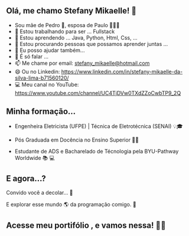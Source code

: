 
## Olá, me chamo Stefany Mikaelle! 👋




- Sou mãe de Pedro 🤱, esposa de Paulo 👨‍👩‍👦
- 🔭 Estou trabalhando para ser ... Fullstack
- 🌱 Estou aprendendo ... Java, Python, Html, Css, ...
- 👯 Estou procurando pessoas que possamos aprender juntas ...
- 🤔 Eu posso ajudar também...
- 💬 É só falar ...
- 📫 Me chame por email: stefany_mikaelle@hotmail.com 
- 😄 Ou no Linkedin: https://www.linkedin.com/in/stefany-mikaelle-da-silva-lima-b71560120/
- 💻 Meu canal no YouTube: https://www.youtube.com/channel/UC4TjDVw0TXdZZoCwbTP9_2Q

## Minha formação...

- Engenheira Eletricista (UFPE) | Técnica de Eletrotécnica (SENAI) 💡🎓

- Pós Graduada em Docência no Ensino Superior 👩‍🏫

- Estudante de ADS e Bacharelado de Técnologia pela BYU-Pathway Worldwide 📚 💻

## E agora...?

Convido você a decolar... 🚀

E explorar esse mundo 🌎 da programação comigo. 🤖


## Acesse meu portifólio , e vamos nessa! 🎌🎯

